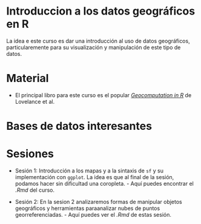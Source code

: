 # Introduccion a los datos geográficos en R

La idea e este curso es dar una introducción al uso de datos geográficos, particularemente para su visualización y manipulación de este tipo de datos.


# Material

- El principal libro para este curso es el popular [*Geocomputation in R*](https://geocompr.robinlovelace.net/) de Lovelance et al.

# Bases de datos interesantes

# Sesiones

- Sesión 1: Introducción a los mapas y a la sintaxis de `sf` y su implementación con `ggplot`. La idea es que al final de la sesión, podamos hacer sin dificultad una coropleta.
        - Aquí puedes encontrar el *.Rmd* del curso.

- Sesión 2: En la sesion 2 analizaremos formas de manipular objetos geográficos y herramientas paraanalizar nubes de puntos georreferenciadas.
        - Aquí puedes ver el *.Rmd* de estas sesión.
